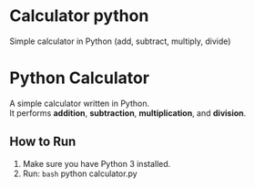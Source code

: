 # Calculator python
Simple calculator in Python (add, subtract, multiply, divide)
# Python Calculator

A simple calculator written in Python.  
It performs **addition**, **subtraction**, **multiplication**, and **division**.

## How to Run
1. Make sure you have Python 3 installed.
2. Run:
   ```bash```
   python calculator.py
